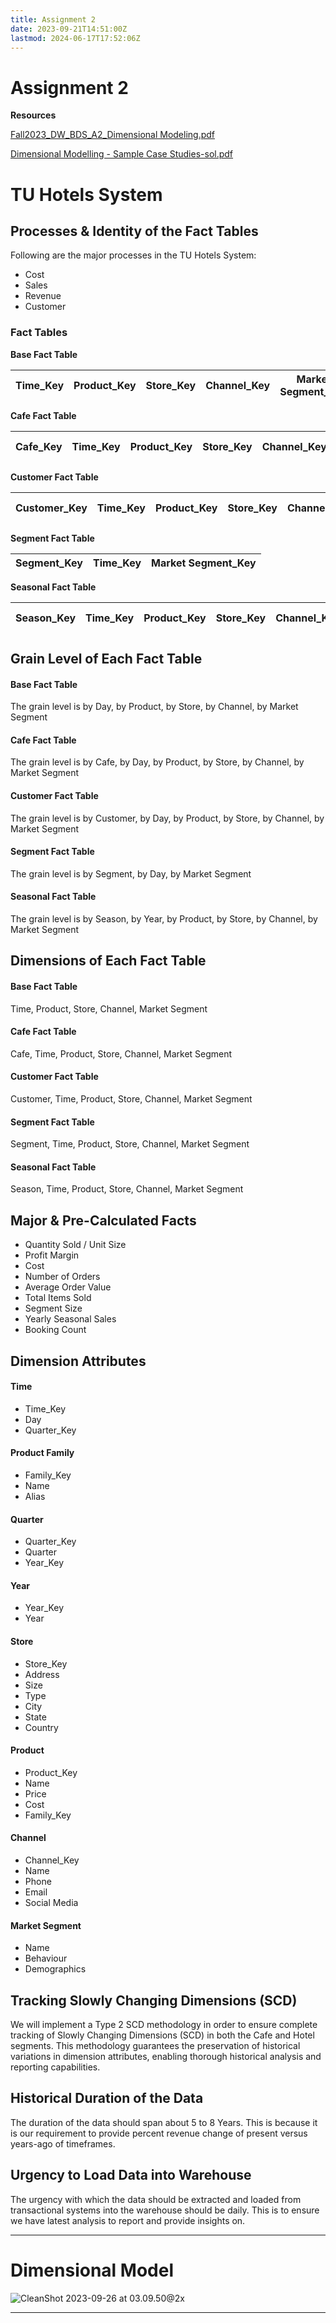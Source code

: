 ```yaml
---
title: Assignment 2
date: 2023-09-21T14:51:00Z
lastmod: 2024-06-17T17:52:06Z
---
```


# Assignment 2

**Resources**

[Fall2023_DW_BDS_A2_Dimensional Modeling.pdf](assets/Fall2023_DW_BDS_A2_Dimensional%20Modeling-20230921151937-rekl8sn.pdf)

[Dimensional Modelling - Sample Case Studies-sol.pdf](assets/Dimensional%20Modeling-%20Sample%20Case%20Studies-sol-20230923212802-wek2zpq.pdf)

# TU Hotels System

## Processes & Identity of the Fact Tables

Following are the major processes in the TU Hotels System:

* Cost
* Sales
* Revenue
* Customer

### Fact Tables

**Base Fact Table**

|Time_Key|Product_Key|Store_Key|Channel_Key|Market Segment_Key|
| :--------: | -------------| -----------| -------------| --------------------|

**Cafe Fact Table**

|Cafe_Key|Time_Key|Product_Key|Store_Key|Channel_Key|Market Segment_Key|
| :--------: | ----------| -------------| -----------| -------------| --------------------|

**Customer Fact Table**

|Customer_Key|Time_Key|Product_Key|Store_Key|Channel_Key|Market Segment_Key|
| :------------: | ----------| -------------| -----------| -------------| --------------------|

**Segment Fact Table**

|Segment_Key|Time_Key|Market Segment_Key|
| :-----------: | ----------| --------------------|

**Seasonal Fact Table**

|Season_Key|Time_Key|Product_Key|Store_Key|Channel_Key|Market Segment_Key|
| :----------: | ----------| -------------| -----------| -------------| --------------------|

## Grain Level of Each Fact Table

#### Base Fact Table

The grain level is by Day, by Product, by Store, by Channel, by Market Segment

#### Cafe Fact Table

The grain level is by Cafe, by Day, by Product, by Store, by Channel, by Market Segment

#### Customer Fact Table

The grain level is by Customer, by Day, by Product, by Store, by Channel, by Market Segment

#### Segment Fact Table

The grain level is by Segment, by Day, by Market Segment

#### Seasonal Fact Table

The grain level is by Season, by Year, by Product, by Store, by Channel, by Market Segment

## Dimensions of Each Fact Table

#### Base Fact Table

Time, Product, Store, Channel, Market Segment

#### Cafe Fact Table

Cafe, Time, Product, Store, Channel, Market Segment

#### Customer Fact Table

Customer, Time, Product, Store, Channel, Market Segment

#### Segment Fact Table

Segment, Time, Product, Store, Channel, Market Segment

#### Seasonal Fact Table

Season, Time, Product, Store, Channel, Market Segment

## Major & Pre-Calculated Facts

* Quantity Sold / Unit Size
* Profit Margin
* Cost
* Number of Orders
* Average Order Value
* Total Items Sold
* Segment Size
* Yearly Seasonal Sales
* Booking Count

## Dimension Attributes

#### Time

* Time_Key
* Day
* Quarter_Key

#### Product Family

* Family_Key
* Name
* Alias

#### Quarter

* Quarter_Key
* Quarter
* Year_Key

#### Year

* Year_Key
* Year

#### Store

* Store_Key
* Address
* Size
* Type
* City
* State
* Country

#### Product

* Product_Key
* Name
* Price
* Cost
* Family_Key

#### Channel

* Channel_Key
* Name
* Phone
* Email
* Social Media

#### Market Segment

* Name
* Behaviour
* Demographics

## Tracking Slowly Changing Dimensions (SCD)

We will implement a Type 2 SCD methodology in order to ensure complete tracking of Slowly Changing Dimensions (SCD) in both the Cafe and Hotel segments. This methodology guarantees the preservation of historical variations in dimension attributes, enabling thorough historical analysis and reporting capabilities.

## Historical Duration of the Data

The duration of the data should span about 5 to 8 Years. This is because it is our requirement to provide percent revenue change of present versus years-ago of timeframes.

## Urgency to Load Data into Warehouse

The urgency with which the data should be extracted and loaded from transactional systems into the warehouse should be daily. This is to ensure we have latest analysis to report and provide insights on.

---

# Dimensional Model

​![CleanShot 2023-09-26 at 03.09.50@2x](assets/CleanShot%202023-09-26%20at%2003.09.50@2x-20230926031008-f2ervsv.png)​

---
